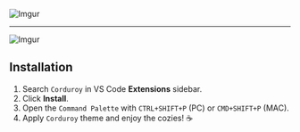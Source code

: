 
![Imgur](https://i.imgur.com/Z38w9u2.jpeg)<br>

--- 

![Imgur](https://i.imgur.com/aoBoSXp.jpeg)

## Installation

1. Search `Corduroy` in VS Code <b>Extensions</b> sidebar.
2. Click <b>Install</b>.
3. Open the `Command Palette` with `CTRL+SHIFT+P` (PC) or `CMD+SHIFT+P` (MAC).
4. Apply `Corduroy` theme and enjoy the cozies! ☕️
